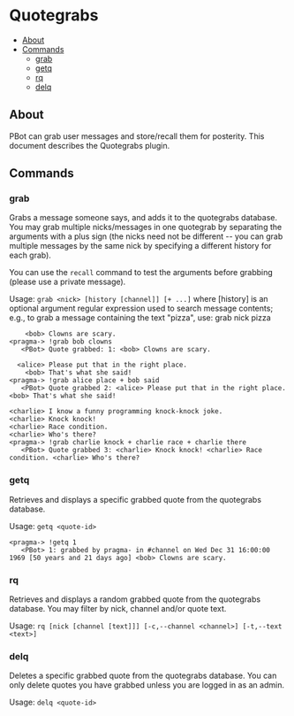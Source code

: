 # Quotegrabs

<!-- md-toc-begin -->
* [About](#about)
* [Commands](#commands)
  * [grab](#grab)
  * [getq](#getq)
  * [rq](#rq)
  * [delq](#delq)
<!-- md-toc-end -->

## About
PBot can grab user messages and store/recall them for posterity. This document
describes the Quotegrabs plugin.

## Commands
### grab
Grabs a message someone says, and adds it to the quotegrabs database.  You may grab multiple nicks/messages in one quotegrab by separating the arguments with a plus sign (the nicks need not be different -- you can grab multiple messages by the same nick by specifying a different history for each grab).

You can use the `recall` command to test the arguments before grabbing (please use a private message).

Usage: `grab <nick> [history [channel]] [+ ...]`
          where [history] is an optional argument regular expression used to search message contents;
          e.g., to grab a message containing the text "pizza", use: grab nick pizza

        <bob> Clowns are scary.
    <pragma-> !grab bob clowns
       <PBot> Quote grabbed: 1: <bob> Clowns are scary.

<!-- -->

      <alice> Please put that in the right place.
        <bob> That's what she said!
    <pragma-> !grab alice place + bob said
       <PBot> Quote grabbed 2: <alice> Please put that in the right place. <bob> That's what she said!

<!-- -->

    <charlie> I know a funny programming knock-knock joke.
    <charlie> Knock knock!
    <charlie> Race condition.
    <charlie> Who's there?
    <pragma-> !grab charlie knock + charlie race + charlie there
       <PBot> Quote grabbed 3: <charlie> Knock knock! <charlie> Race condition. <charlie> Who's there?

### getq
Retrieves and displays a specific grabbed quote from the quotegrabs database.

Usage: `getq <quote-id>`

    <pragma-> !getq 1
       <PBot> 1: grabbed by pragma- in #channel on Wed Dec 31 16:00:00 1969 [50 years and 21 days ago] <bob> Clowns are scary.

### rq
Retrieves and displays a random grabbed quote from the quotegrabs database.  You may filter by nick, channel and/or quote text.

Usage: `rq [nick [channel [text]]] [-c,--channel <channel>] [-t,--text <text>]`

### delq
Deletes a specific grabbed quote from the quotegrabs database.  You can only delete quotes you have grabbed unless you are logged in as an admin.

Usage: `delq <quote-id>`

